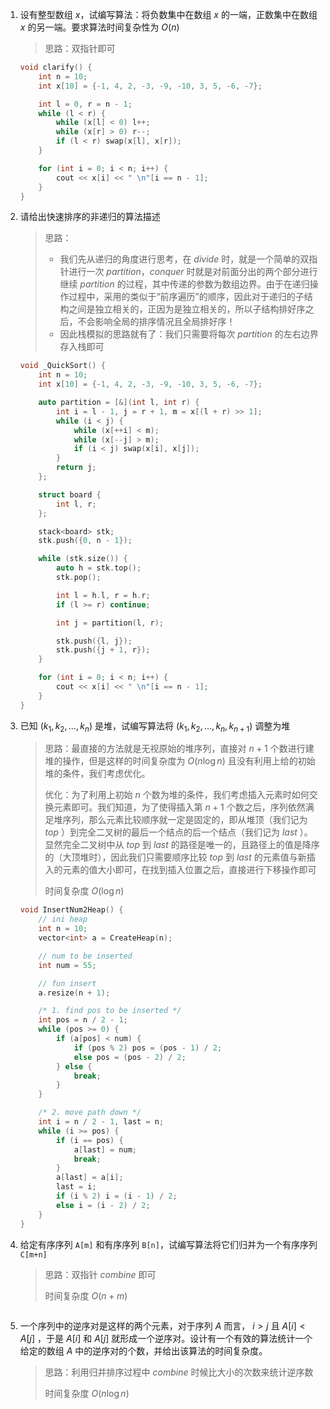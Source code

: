 1. 设有整型数组 $x$，试编写算法：将负数集中在数组 $x$ 的一端，正数集中在数组 $x$ 的另一端。要求算法时间复杂性为 $O(n)$

    > 思路：双指针即可

    ```c++
    void clarify() {
        int n = 10;
        int x[10] = {-1, 4, 2, -3, -9, -10, 3, 5, -6, -7};
    
        int l = 0, r = n - 1;
        while (l < r) {
            while (x[l] < 0) l++;
            while (x[r] > 0) r--;
            if (l < r) swap(x[l], x[r]);
        }
    
        for (int i = 0; i < n; i++) {
            cout << x[i] << " \n"[i == n - 1];
        }
    }
    ```

2. 请给出快速排序的非递归的算法描述

    > 思路：
    >
    > - 我们先从递归的角度进行思考，在 $divide$ 时，就是一个简单的双指针进行一次 $partition$，$conquer$ 时就是对前面分出的两个部分进行继续 $partition$ 的过程，其中传递的参数为数组边界。由于在递归操作过程中，采用的类似于“前序遍历”的顺序，因此对于递归的子结构之间是独立相关的，正因为是独立相关的，所以子结构排好序之后，不会影响全局的排序情况且全局排好序！
    > - 因此栈模拟的思路就有了：我们只需要将每次 $partition$ 的左右边界存入栈即可

    ```c++
    void _QuickSort() {
        int n = 10;
        int x[10] = {-1, 4, 2, -3, -9, -10, 3, 5, -6, -7};
    
        auto partition = [&](int l, int r) {
            int i = l - 1, j = r + 1, m = x[(l + r) >> 1];
            while (i < j) {
                while (x[++i] < m);
                while (x[--j] > m);
                if (i < j) swap(x[i], x[j]);
            }
            return j;
        };
    
        struct board {
            int l, r;
        };
    
        stack<board> stk;
        stk.push({0, n - 1});
    
        while (stk.size()) {
            auto h = stk.top();
            stk.pop();
    
            int l = h.l, r = h.r;
            if (l >= r) continue;
    
            int j = partition(l, r);
    
            stk.push({l, j});
            stk.push({j + 1, r});
        }
    
        for (int i = 0; i < n; i++) {
            cout << x[i] << " \n"[i == n - 1];
        }
    }
    ```

3. 已知 $(k_1,k_2,…,k_n)$ 是堆，试编写算法将 $(k_1, k_2,…,k_n,k_{n+1})$ 调整为堆

    > 思路：最直接的方法就是无视原始的堆序列，直接对 $n+1$ 个数进行建堆的操作，但是这样的时间复杂度为 $O(n \log n)$ 且没有利用上给的初始堆的条件，我们考虑优化。
    >
    > 优化：为了利用上初始 $n$ 个数为堆的条件，我们考虑插入元素时如何交换元素即可。我们知道，为了使得插入第 $n+1$ 个数之后，序列依然满足堆序列，那么元素比较顺序就一定是固定的，即从堆顶（我们记为 $top$ ）到完全二叉树的最后一个结点的后一个结点（我们记为 $last$ ）。显然完全二叉树中从 $top$ 到 $last$ 的路径是唯一的，且路径上的值是降序的（大顶堆时），因此我们只需要顺序比较 $top$ 到 $last$ 的元素值与新插入的元素的值大小即可，在找到插入位置之后，直接进行下移操作即可
    >
    > 时间复杂度 $O(\log n)$

    ```c++
    void InsertNum2Heap() {
        // ini heap
        int n = 10;
        vector<int> a = CreateHeap(n);
    
        // num to be inserted
        int num = 55;
    
        // fun insert
        a.resize(n + 1);
    
        /* 1. find pos to be inserted */
        int pos = n / 2 - 1;
        while (pos >= 0) {
            if (a[pos] < num) {
                if (pos % 2) pos = (pos - 1) / 2;
                else pos = (pos - 2) / 2;
            } else {
                break;
            }
        }
    
        /* 2. move path down */
        int i = n / 2 - 1, last = n;
        while (i >= pos) {
            if (i == pos) {
                a[last] = num;
                break;
            }
            a[last] = a[i];
            last = i;
            if (i % 2) i = (i - 1) / 2;
            else i = (i - 2) / 2;
        }
    }
    ```

4. 给定有序序列 `A[m]` 和有序序列 `B[n]`，试编写算法将它们归并为一个有序序列 `C[m+n]`

    > 思路：双指针 $combine$ 即可
    >
    > 时间复杂度 $O(n+m)$

    ```c++
    ```

5. 一个序列中的逆序对是这样的两个元素，对于序列 $A$ 而言， $i>j$ 且 $A[i]<A[j]$ ，于是 $A[i]$ 和 $A[j]$ 就形成一个逆序对。设计有一个有效的算法统计一个给定的数组 $A$ 中的逆序对的个数，并给出该算法的时间复杂度。

    > 思路：利用归并排序过程中 $combine$ 时候比大小的次数来统计逆序数
    >
    > 时间复杂度 $O(n \log n)$

    ```c++
    ```

    